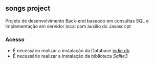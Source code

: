 ## songs project
Projeto de desenvolvimento Back-end baseado em consultas SQL e Implementação em servidor local com auxílio do Javascript

### Acesso
- É necessário realizar a instalação da Database [indie.db](indie.db)
- É necessário realizar a instalação da biblioteca *Sqlite3*
